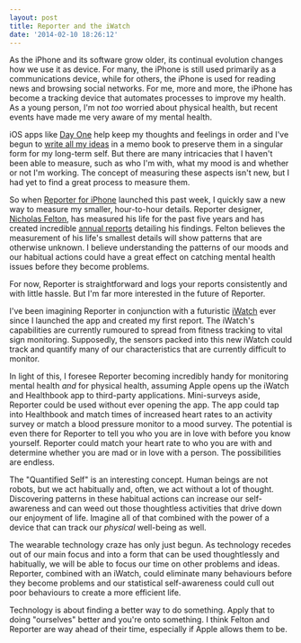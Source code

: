 ```yaml
---
layout: post
title: Reporter and the iWatch
date: '2014-02-10 18:26:12'
---
```


<p>As the iPhone and its software grow older, its continual evolution changes how we use it as device. For many, the iPhone is still used primarily as a communications device, while for others, the iPhone is used for reading news and browsing social networks. For me, more and more, the iPhone has become a tracking device that automates processes to improve my health. As a young person, I'm not <em>too</em> worried about physical health, but recent events have made me very aware of my mental health. </p>

<p>iOS apps like <a href="http://dayoneapp.com">Day One</a> help keep my thoughts and feelings in order and I've begun to <a href="http://www.thenewsprint.co//giving-up-on-digital-notes">write all my ideas</a> in a memo book to preserve them in a singular form for my long-term self. But there are many intricacies that I haven't been able to measure, such as who I'm with, what my mood is and whether or not I'm working. The concept of measuring these aspects isn't new, but I had yet to find a great process to measure them.</p>

<p>So when <a href="http://www.reporter-app.com/">Reporter for iPhone</a> launched this past week, I quickly saw a new way to measure my smaller, hour-to-hour details. Reporter designer, <a href="http://feltron.com/about.html">Nicholas Felton</a>, has measured his life for the past five years and has created incredible <a href="http://feltron.com/shop.html">annual reports</a> detailing his findings. Felton believes the measurement of his life's smallest details will show patterns that are otherwise unknown. I believe understanding the patterns of our moods and our habitual actions could have a great effect on catching mental health issues before they become problems.</p>

<p>For now, Reporter is straightforward and logs your reports consistently and with little hassle. But I'm far more interested in the future of Reporter.</p>

<p>I've been imagining Reporter in conjunction with a futuristic <a href="http://9to5mac.com/2014/01/31/iwatch-ios-8-apple-sets-out-to-redefine-mobile-health-fitness-tracking/">iWatch</a> ever since I launched the app and created my first report. The iWatch's capabilities are currently rumoured to spread from fitness tracking to vital sign monitoring. Supposedly, the sensors packed into this new iWatch could track and quantify many of our characteristics that are currently difficult to monitor.</p>

<p>In light of this, I foresee Reporter becoming incredibly handy for monitoring mental health <em>and</em> for physical health, assuming Apple opens up the iWatch and Healthbook app to third-party applications. Mini-surveys aside, Reporter could be used without ever opening the app. The app could tap into Healthbook and match times of increased heart rates to an activity survey or match a blood pressure monitor to a mood survey. The potential is even there for Reporter to tell you who you are in love with before you know yourself. Reporter could match your heart rate to who you are with and determine whether you are mad or in love with a person. The possibilities are endless.</p>

<p>The "Quantified Self" is an interesting concept. Human beings are not robots, but we act habitually and, often, we act without a lot of thought. Discovering patterns in these habitual actions can increase our self-awareness and can weed out those thoughtless activities that drive down our enjoyment of life. Imagine all of that combined with the power of a device that can track our <em>physical</em> well-being as well. </p>

<p>The wearable technology craze has only just begun. As technology recedes out of our main focus and into a form that can be used thoughtlessly and habitually, we will be able to focus our time on other problems and ideas. Reporter, combined with an iWatch, could eliminate many behaviours before they become problems and our statistical self-awareness could cull out poor behaviours to create a more efficient life. </p>

<p>Technology is about finding a better way to do something. Apply that to doing "ourselves" better and you're onto something. I think Felton and Reporter are way ahead of their time, especially if Apple allows them to be.</p>

